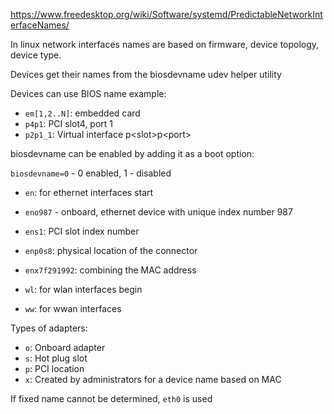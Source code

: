 
https://www.freedesktop.org/wiki/Software/systemd/PredictableNetworkInterfaceNames/

In linux network interfaces names are based on firmware, device topology, device type.

Devices get their names from the biosdevname udev helper utility

Devices can use BIOS name example:
- `em[1,2..N]`: embedded card 
- `p4p1`: PCI slot4, port 1
- `p2p1_1`: Virtual interface p\<slot>p\<port>

biosdevname can be enabled by adding it as a boot option:

`biosdevname=0` - 0 enabled, 1 - disabled

- `en`: for ethernet interfaces start
- `eno987` - onboard, ethernet device with unique index number 987
- `ens1`: PCI slot index number
- `enp0s8`: physical location of the connector
- `enx7f291992`: combining the MAC address

- `wl`: for wlan interfaces begin
- ``ww``: for wwan interfaces

Types of adapters:
- `o`: Onboard adapter
- `s`: Hot plug slot
- `p`: PCI location
- `x`: Created by administrators for a device name based on MAC

If fixed name cannot be determined, `eth0` is used




